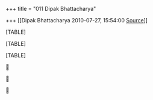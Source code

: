 +++
title = "011 Dipak Bhattacharya"

+++
[[Dipak Bhattacharya	2010-07-27, 15:54:00 [Source](https://groups.google.com/g/bvparishat/c/p7wFl1730O0)]]



[TABLE]

[TABLE]

[TABLE]







